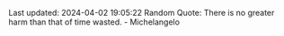 Last updated: 2024-04-02 19:05:22
Random Quote: There is no greater harm than that of time wasted. - Michelangelo